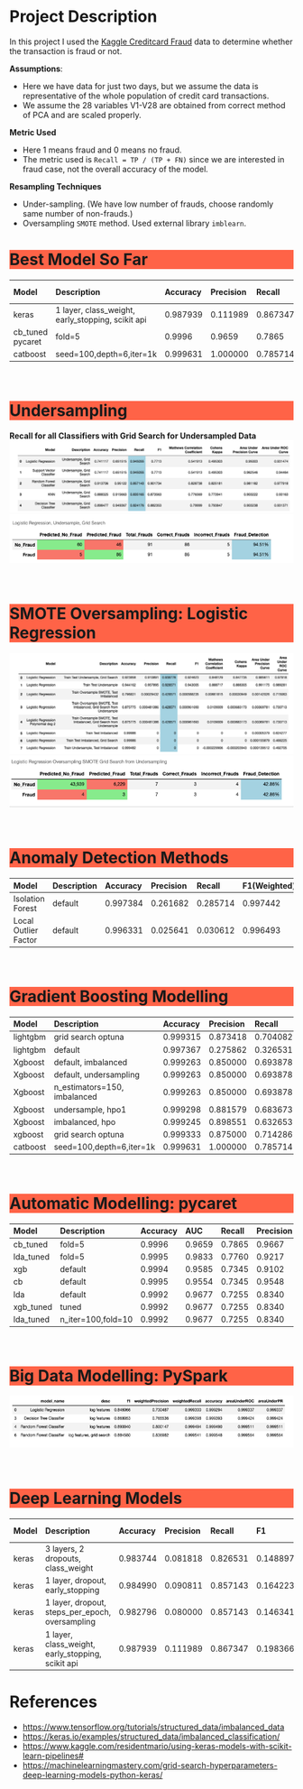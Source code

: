 # Project Description
In this project I used the [Kaggle Creditcard Fraud](https://www.kaggle.com/mlg-ulb/creditcardfraud)
data to determine whether the transaction is fraud or not.


**Assumptions**:
- Here we have data for just two days, but we assume the data is representative
 of the whole population of credit card transactions.
- We assume the 28 variables V1-V28 are
obtained from correct method of PCA and are scaled properly.

**Metric Used**
- Here 1 means fraud and 0 means no fraud.
- The metric used is `Recall = TP / (TP + FN)` since we are interested in fraud case, not the overall accuracy of the model.

**Resampling Techniques**
- Under-sampling. (We have low number of frauds, choose randomly same number of non-frauds.)
- Oversampling `SMOTE` method. Used external library `imblearn`.

<h1 style="background-color:tomato;">Best Model So Far</h1>

| Model | Description | Accuracy | Precision | Recall | F1 | AUC | Untrue Frauds| Missed Frauds|
| :---|:---|:---|:---|:---|:---|:---|:---|:---|
|keras|	1 layer, class_weight, early_stopping, scikit api|	0.987939|	0.111989|	0.867347|	0.198366|	0.927747| 674 | 13|
| cb_tuned pycaret | fold=5 | 0.9996 | 0.9659 | 0.7865 | 0.9667 | 0.8642 | | |
|catboost |	seed=100,depth=6,iter=1k|	0.999631|	1.000000|	0.785714|	0.880000|	0.892857|0 | 21|

</br>

<h1 style="background-color:tomato;">Undersampling</h1>

**Recall for all Classifiers with Grid Search for Undersampled Data**
![](reports/screenshots/recall_all_models_undersample_grid.png)
![](reports/screenshots/cm_lr_undersample_grid.png)

</br>

<h1 style="background-color:tomato;">SMOTE Oversampling: Logistic Regression</h1>

![](reports/screenshots/lr_model_evaluation_scalar_metrics.png)
![](reports/screenshots/cm_lr_smote_grid.png)

</br>

<h1 style="background-color:tomato;">Anomaly Detection Methods</h1>

| Model | Description | Accuracy | Precision | Recall | F1(Weighted) |
| :---|:---|:---|:---|:---|:---|
| Isolation Forest | default | 0.997384 | 0.261682 | 0.285714 | 0.997442 |
| Local Outlier Factor | default | 0.996331 | 0.025641 | 0.030612 | 0.996493 |

</br>

<h1 style="background-color:tomato;">Gradient Boosting Modelling</h1>

| Model | Description | Accuracy | Precision | Recall | F1 | AUC |
| :---|:---|:---|:---|:---|:---|:---|
| lightgbm | grid search optuna | 0.999315 | 0.873418 | 0.704082 | 0.779661 | 0.851953 |
| lightgbm | default | 0.997367 | 0.275862 | 0.326531 | 0.299065 | 0.662527 |
| Xgboost | default, imbalanced | 0.999263 | 0.850000 | 0.693878 | 0.764045 | 0.846833 |
| Xgboost | default, undersampling | 0.999263 | 0.850000 | 0.693878 | 0.764045 | 0.846833 |
| Xgboost | n_estimators=150, imbalanced | 0.999263 | 0.850000 | 0.693878 | 0.764045 | 0.846833 |
| Xgboost | undersample, hpo1 | 0.999298 | 0.881579 | 0.683673 | 0.770115 | 0.841758 |
| Xgboost | imbalanced, hpo | 0.999245 | 0.898551 | 0.632653 | 0.742515 | 0.816265 |
| xgboost | grid search optuna | 0.999333 | 0.875000 | 0.714286 | 0.786517 | 0.857055 |
|catboost |	seed=100,depth=6,iter=1k|	0.999631|	1.000000|	0.785714|	0.880000|	0.892857|


</br>

<h1 style="background-color:tomato;">Automatic Modelling: pycaret</h1>

| Model | Description | Accuracy | AUC | Recall | Precision | F1 | Kappa |
| :---|:---|:---|:---|:---|:---|:---|:---|
| cb_tuned | fold=5 | 0.9996 | 0.9659 | 0.7865 | 0.9667 | 0.8642 | 0.8639 |
| lda_tuned | fold=5 | 0.9995 | 0.9833 | 0.7760 | 0.9217 | 0.8423 | 0.8420 |
| xgb | default | 0.9994 | 0.9585 | 0.7345 | 0.9102 | 0.8047 | 0.8044 |
| cb | default | 0.9995 | 0.9554 | 0.7345 | 0.9548 | 0.8215 | 0.8212 |
| lda | default | 0.9992 | 0.9677 | 0.7255 | 0.8340 | 0.7661 | 0.7657 |
| xgb_tuned | tuned | 0.9992 | 0.9677 | 0.7255 | 0.8340 | 0.7661 | 0.7657 |
| lda_tuned | n_iter=100,fold=10 | 0.9992 | 0.9677 | 0.7255 | 0.8340 | 0.7661 | 0.7657 |

</br>

<h1 style="background-color:tomato;">Big Data Modelling: PySpark</h1>

![](reports/screenshots/pyspark_clf_results.png)

</br>

<h1 style="background-color:tomato;">Deep Learning Models</h1>

| Model | Description | Accuracy | Precision | Recall | F1 | AUC | Missed Frauds| Untrue Frauds|
| :---|:---|:---|:---|:---|:---|:---|:---|:---|
|keras|	3 layers, 2 dropouts, class_weight| 0.983744|	0.081818|	0.826531|	0.148897|	0.905273| 17 | 909|
|keras|	1 layer, dropout, early_stopping|	0.984990|	0.090811|	0.857143|	0.164223|	0.921177| 14| 841|
|keras|	1 layer, dropout, steps_per_epoch, oversampling|	0.982796|	0.080000|	0.857143|	0.146341|	0.920077|14 | 966 |
|keras|	1 layer, class_weight, early_stopping, scikit api|	0.987939|	0.111989|	0.867347|	0.198366|	0.927747| 13 | 674|


# References
- https://www.tensorflow.org/tutorials/structured_data/imbalanced_data
- https://keras.io/examples/structured_data/imbalanced_classification/
- https://www.kaggle.com/residentmario/using-keras-models-with-scikit-learn-pipelines#
- https://machinelearningmastery.com/grid-search-hyperparameters-deep-learning-models-python-keras/
